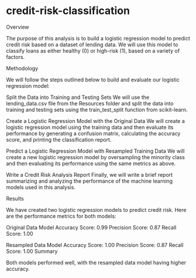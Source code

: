 # credit-risk-classification


Overview

The purpose of this analysis is to build a logistic regression model to predict credit risk based on a dataset of lending data. We will use this model to classify loans as either healthy (0) or high-risk (1), based on a variety of factors.

Methodology

We will follow the steps outlined below to build and evaluate our logistic regression model:

Split the Data into Training and Testing Sets
We will use the lending_data.csv file from the Resources folder and split the data into training and testing sets using the train_test_split function from scikit-learn.

Create a Logistic Regression Model with the Original Data
We will create a logistic regression model using the training data and then evaluate its performance by generating a confusion matrix, calculating the accuracy score, and printing the classification report.

Predict a Logistic Regression Model with Resampled Training Data
We will create a new logistic regression model by oversampling the minority class and then evaluating its performance using the same metrics as above.

Write a Credit Risk Analysis Report
Finally, we will write a brief report summarizing and analyzing the performance of the machine learning models used in this analysis.

Results

We have created two logistic regression models to predict credit risk. Here are the performance metrics for both models:

Original Data Model
Accuracy Score: 0.99
Precision Score: 0.87
Recall Score: 1.00


Resampled Data Model
Accuracy Score: 1.00
Precision Score: 0.87
Recall Score: 1.00
Summary

Both models performed well, with the resampled data model having higher accuracy. 